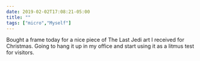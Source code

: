```yaml
---
date: 2019-02-02T17:08:21-05:00
title: ""
tags: ["micro","Myself"]
---
```

Bought a frame today for a nice piece of The Last Jedi art I received for Christmas. Going to hang it up in my office and start using it as a litmus test for visitors.
